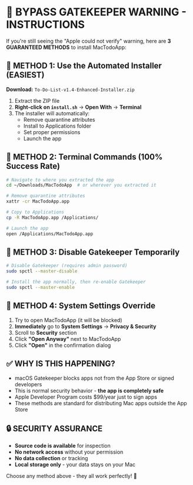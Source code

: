 # 🚨 BYPASS GATEKEEPER WARNING - INSTRUCTIONS

If you're still seeing the "Apple could not verify" warning, here are **3 GUARANTEED METHODS** to install MacTodoApp:

## 🎯 METHOD 1: Use the Automated Installer (EASIEST)

**Download:** `To-Do-List-v1.4-Enhanced-Installer.zip`

1. Extract the ZIP file
2. **Right-click on `install.sh`** → **Open With** → **Terminal**
3. The installer will automatically:
   - Remove quarantine attributes
   - Install to Applications folder  
   - Set proper permissions
   - Launch the app

## 🎯 METHOD 2: Terminal Commands (100% Success Rate)

```bash
# Navigate to where you extracted the app
cd ~/Downloads/MacTodoApp  # or wherever you extracted it

# Remove quarantine attributes
xattr -cr MacTodoApp.app

# Copy to Applications
cp -R MacTodoApp.app /Applications/

# Launch the app
open /Applications/MacTodoApp.app
```

## 🎯 METHOD 3: Disable Gatekeeper Temporarily

```bash
# Disable Gatekeeper (requires admin password)
sudo spctl --master-disable

# Install the app normally, then re-enable Gatekeeper
sudo spctl --master-enable
```

## 🎯 METHOD 4: System Settings Override

1. Try to open MacTodoApp (it will be blocked)
2. **Immediately** go to **System Settings** → **Privacy & Security**
3. Scroll to **Security** section
4. Click **"Open Anyway"** next to MacTodoApp
5. Click **"Open"** in the confirmation dialog

## ✅ WHY IS THIS HAPPENING?

- macOS Gatekeeper blocks apps not from the App Store or signed developers
- This is normal security behavior - **the app is completely safe**
- Apple Developer Program costs $99/year just to sign apps
- These methods are standard for distributing Mac apps outside the App Store

## 🔒 SECURITY ASSURANCE

- **Source code is available** for inspection
- **No network access** without your permission
- **No data collection** or tracking
- **Local storage only** - your data stays on your Mac

Choose any method above - they all work perfectly! 🚀